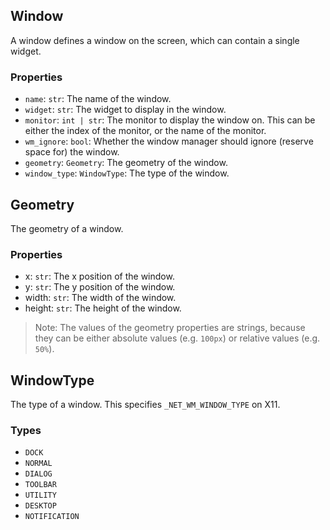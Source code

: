 ## Window

A window defines a window on the screen, which can contain a single widget.

### Properties

- `name`: `str`: The name of the window.
- `widget`: `str`: The widget to display in the window.
- `monitor`: `int | str`: The monitor to display the window on. This can be either the index of the monitor, or the name of the monitor.
- `wm_ignore`: `bool`: Whether the window manager should ignore (reserve space for) the window.
- `geometry`: `Geometry`: The geometry of the window.
- `window_type`: `WindowType`: The type of the window.

## Geometry

The geometry of a window.

### Properties

- x: `str`: The x position of the window.
- y: `str`: The y position of the window.
- width: `str`: The width of the window.
- height: `str`: The height of the window.

> Note: The values of the geometry properties are strings, because they can be either absolute values (e.g. `100px`) or relative values (e.g. `50%`).

## WindowType

The type of a window. This specifies `_NET_WM_WINDOW_TYPE` on X11.

### Types

- `DOCK`
- `NORMAL`
- `DIALOG`
- `TOOLBAR`
- `UTILITY`
- `DESKTOP`
- `NOTIFICATION`
